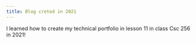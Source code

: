 ```yaml
---
title: Blog creted in 2021
---
```


I learned how to create my technical portfolio in lesson 11 in class Csc 256  in
2021!
